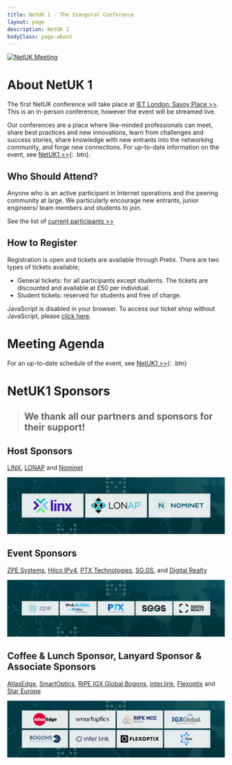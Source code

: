 ```yaml
---
title: NetUK 1 - The Inaugural Conference
layout: page
description: NetUK 1
bodyClass: page-about
---
```


<a href="https://tickets.netuk.org/NetUK1/">
   <img src="/images/netuk1-event-website-banner.svg" alt="NetUK Meeting">
</a>

# About NetUK 1

The first NetUK conference will take place at [IET London: Savoy Place >>](https://savoyplace.theiet.org/). This is an in-person conference, however the event will be streamed live.

Our conferences are a place where like-minded professionals can meet, share best practices and new innovations, learn from challenges and success stories, share knowledge with new entrants into the networking community, and forge new connections.
For up-to-date information on the event, see [NetUK1 >>](https://indico.netuk.org/event/1/){: .btn}.

## Who Should Attend?

Anyone who is an active participant in Internet operations and the peering community at large. We particularly encourage new entrants, junior engineers/ team members and students to join.

See the list of [current participants >>](https://indico.netuk.org/event/1/registrations/participants)

## How to Register

Registration is open and tickets are available through Pretix.
There are two types of tickets available;

- General tickets: for all participants except students. The tickets are discounted and available at £50 per individual.
- Student tickets: reserved for students and free of charge.

<link rel="stylesheet" type="text/css" href="https://tickets.netuk.org/NetUK1/widget/v1.css" crossorigin>
<script type="text/javascript" src="https://tickets.netuk.org/widget/v1.en.js" async crossorigin></script>

<pretix-widget event="https://tickets.netuk.org/NetUK1/" single-item-select="button"></pretix-widget>
<noscript>
   <div class="pretix-widget">
        <div class="pretix-widget-info-message">
            JavaScript is disabled in your browser. To access our ticket shop without JavaScript, please <a target="_blank" rel="noopener" href="https://tickets.netuk.org/NetUK1/">click here</a>.
        </div>
    </div>
</noscript>

<!-- # Submit a Presentation

The NetUK PC are looking for in-person content. Proposals on any subject relevant to networking and interconnection are welcome, both technical and non-technical. Perhaps tell us about a new technology you're implementing. If you’ve been working on a project, solved a problem, or are thinking about a challenge, bring it to NetUK!

NetUK is run on a non-profit basis and is not in a position to reimburse expenses or time for speakers at its meetings, however, we do provide an event ticket for accepted speakers.

If you have a topic you would like to share, submit a proposal through the NetUK Indico, using the link below.

[Submit a presentation >>](https://indico.netuk.org/event/1){: .btn}

Submission closes on 30th June, at 23:59 BST. -->

# Meeting Agenda

For an up-to-date schedule of the event, see [NetUK1 >>](https://indico.netuk.org/event/1/timetable/#20240708.detailed){: .btn}

# NetUK1 Sponsors

> ## We thank all our partners and sponsors for their support!

## Host Sponsors

[LINX](https://savoyplace.theiet.org/), [LONAP](https://savoyplace.theiet.org/) and [Nominet](https://savoyplace.theiet.org/)

<img src="/images/NetUK 1 Sponsors T1.png" alt="Host Sponsors">

## Event Sponsors

[ZPE Systems](https://zpesystems.com/), [Hilco IPv4]( https://www.hilcovs.co.uk/ipv4/), [PTX Technologies](https://www.ptxtech.io/), [SG.GS](https://www.sg.gs/), and [Digital Realty](https://www.digitalrealty.co.uk/)

 <img src="/images/NetUK 1 Sponsors T2.png" alt="Event Sponsors">

## Coffee & Lunch Sponsor, Lanyard Sponsor & Associate Sponsors

[AtlasEdge](https://atlasedge.com/), [SmartOptics](https://smartoptics.com/), [RIPE](https://www.ripe.net),[IGX Global](https://igxglobal.com),[Bogons](https://www.bogons.net/), [inter.link](https://inter.link/), [Flexoptix](https://www.flexoptix.net/en) and [Star Europe](http://stareurope.eu/)

<img src="/images/NetUK 1 Sponsors T3.png" alt="Event Sponsors">